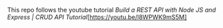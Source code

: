 This repo follows the youtube tutorial _Build a REST API with Node JS and Express | CRUD API Tutorial_[https://youtu.be/l8WPWK9mS5M]
